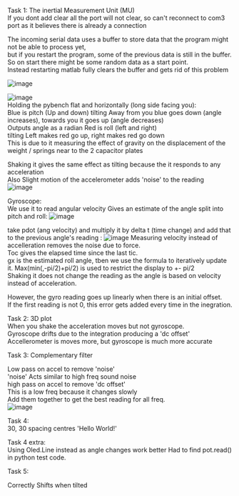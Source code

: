 Task 1: The inertial Measurement Unit (MU)  
If you dont add clear all the port will not clear, so can't reconnect to com3 port as it believes there is already a connection  
  
The incoming serial data uses a buffer to store data that the program might not be able to process yet,  
but if you restart the program, some of the previous data is still in the buffer. So on start there might be some random data as a start point.  
Instead restarting matlab fully clears the buffer and gets rid of this problem  

![image](https://github.com/user-attachments/assets/bdbf100c-8b46-41d0-9539-5a2825e4acc4)  
  
![image](https://github.com/user-attachments/assets/64514818-4125-49dd-8c8d-c8d466dcc8c1)  
Holding the pybench flat and horizontally (long side facing you):  
Blue is pitch (Up and down)
tilting Away from you blue goes down (angle increases), towards you it goes up (angle decreases)  
Outputs angle as a radian
Red is roll (left and right)  
tilting Left makes red go up, right makes red go down   
This is due to it measuring the effect of gravity on the displacement of the weight / springs near to the 2 capacitor plates  

  
Shaking it gives the same effect as tilting because the it responds to any acceleration  
Also Slight motion of the accelerometer adds 'noise' to the reading  
![image](https://github.com/user-attachments/assets/bc25fc3b-5d82-4d63-98fe-e421fc575e7b)

Gyroscope:  
We use it to read angular velocity
Gives an estimate of the angle split into pitch and roll:
![image](https://github.com/user-attachments/assets/83df9bf0-363d-40d0-a4c0-776962b28962)

take pdot (ang velocity) and multiply it by delta t (time change) and add that to the previous angle's reading :
![image](https://github.com/user-attachments/assets/bde77411-edda-4d88-be4d-7cfaed6bd7df)
Measuring velocity instead of accelleration removes the noise due to force.   
Toc gives the elapsed time since the last tic.  
gx is the estimated roll angle, tben we use the formula to iteratively update it. 
Max(min(,-pi/2)+pi/2) is used to restrict the display to +- pi/2  
Shaking it does not change the reading as the angle is based on velocity instead of acceleration.

However, the gyro reading goes up linearly when there is an initial offset.   
If the first reading is not 0, this error gets added every time in the inegration.  


Task 2: 3D plot  
When you shake the acceleration moves but not gyroscope.  
Gyroscope drifts due to the integration producing a 'dc offset'   
Accellerometer is moves more, but gyroscope is much more accurate  

Task 3: Complementary filter  

Low pass on accel to remove 'noise'  
'noise' Acts similar to high freq sound noise  
high pass on accel to remove 'dc offset'  
This is a low freq because it changes slowly  
Add them together to get the best reading for all freq.  
![image](https://github.com/user-attachments/assets/ea00bef7-ea73-4f46-98de-eb6e0e726c85)

Task 4:  
30, 30 spacing centres 'Hello World!'  

Task 4 extra:  
Using Oled.Line instead as angle changes work better
Had to find pot.read() in python test code.  

Task 5:

Correctly Shifts when tilted
